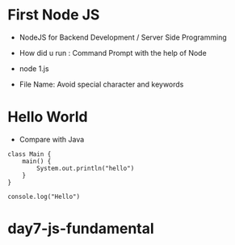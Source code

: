 # First Node JS

- NodeJS for Backend Development / Server Side Programming

- How did u run : Command Prompt with the help of Node
- node 1.js
- File Name: Avoid special character and keywords

# Hello World

- Compare with Java

```
class Main {
    main() {
        System.out.println("hello")
    }
}
```

```
console.log("Hello")
```
# day7-js-fundamental
